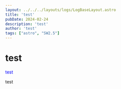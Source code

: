 ```yaml
---
layout: ../../../layouts/logs/LogBaseLayout.astro
title: 'test'
pubDate: 2024-02-24
description: 'test'
author: 'test'
tags: ["astro", "SW2.5"]
---
```


# test

<span style="color:blue">test</span>

test
